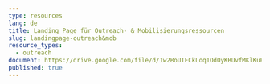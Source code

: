 ```yaml
---
type: resources
lang: de
title: Landing Page für Outreach- & Mobilisierungsressourcen
slug: landingpage-outreach&mob
resource_types:
  - outreach
document: https://drive.google.com/file/d/1w2BoUTFCkLoq1OdOyKBUvfMKlKuE1P-Y/view?usp=sharing
published: true
---
```

